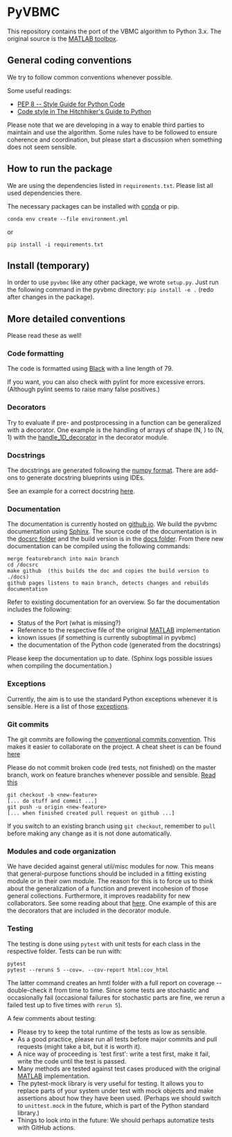 # PyVBMC

This repository contains the port of the VBMC algorithm to Python 3.x. 
The original source is the [MATLAB toolbox](https://github.com/lacerbi/vbmc).

## General coding conventions

We try to follow common conventions whenever possible.

Some useful readings:

- [PEP 8 -- Style Guide for Python Code](https://www.python.org/dev/peps/pep-0008/)
- [Code style in The Hitchhiker's Guide to Python](https://docs.python-guide.org/writing/style/)

Please note that we are developing in a way to enable third parties to maintain and use the algorithm. Some rules have to be followed to ensure coherence and coordination, but please start a discussion when something does not seem sensible.

## How to run the package

We are using the dependencies listed in `requirements.txt`. Please list all used dependencies there.

The necessary packages can be installed with [conda](https://docs.conda.io/projects/conda/en/latest/user-guide/install/) or pip.

```
conda env create --file environment.yml
```
or

```
pip install -i requirements.txt
```

## Install (temporary)

In order to use `pyvbmc` like any other package, we wrote `setup.py`.
Just run the following command in the pyvbmc directory: `pip install -e .` (redo after changes in the package).

## More detailed conventions

Please read these as well!

### Code formatting

The code is formatted using [Black](https://pypi.org/project/black/) with a line length of 79.

If you want, you can also check with pylint for more excessive errors. (Although pylint seems to raise many false positives.)

### Decorators

Try to evaluate if pre- and postprocessing in a function can be generalized with a decorator. One example is the handling of arrays of shape (N, ) to (N, 1) with the [handle_1D_decorator](./decorators/handle_1D_input.py) in the decorator module.


### Docstrings

The docstrings are generated following the [numpy format](https://numpydoc.readthedocs.io/en/latest/format.html).
There are add-ons to generate docstring blueprints using IDEs.

See an example for a correct docstring [here](https://numpydoc.readthedocs.io/en/latest/example.html).

### Documentation

The documentation is currently hosted on [github.io](https://lacerbi.github.io/pyvbmc/). We build the pyvbmc documentation using [Sphinx](https://www.sphinx-doc.org/en/master/usage/quickstart.html). The source code of the documentation is in the [docsrc folder](./docsrc) and the build version is in the [docs folder](./docs).
From there new documentation can be compiled using the following commands:

```
merge featurebranch into main branch
cd /docsrc
make github  (this builds the doc and copies the build version to ./docs)
github pages listens to main branch, detects changes and rebuilds documentation
```

Refer to existing documentation for an overview. So far the documentation includes the following:

- Status of the Port (what is missing?)
- Reference to the respective file of the original [MATLAB](https://github.com/lacerbi/vbmc) implementation
- known issues (if something is currently suboptimal in pyvbmc)
- the documentation of the Python code (generated from the docstrings)

Please keep the documentation up to date. (Sphinx logs possible issues when compiling the documentation.)

### Exceptions

Currently, the aim is to use the standard Python exceptions whenever it is sensible.
Here is a list of those [exceptions](https://docs.python.org/3/library/exceptions.html).

### Git commits

The git commits are following the [conventional commits convention](https://www.conventionalcommits.org/en/v1.0.0/). This makes it easier to collaborate on the project. A cheat sheet is can be found [here](https://cheatography.com/albelop/cheat-sheets/conventional-commits/)

Please do not commit broken code (red tests, not finished) on the master branch, work on feature branches whenever possible and sensible. [Read this](https://martinfowler.com/bliki/FeatureBranch.html)

```
git checkout -b <new-feature>
[... do stuff and commit ...]
git push -u origin <new-feature>
[... when finished created pull request on github ...]
```

If you switch to an existing branch using `git checkout`, remember to `pull` before making any change as it is not done automatically.

### Modules and code organization

We have decided against general util/misc modules for now. This means that general-purpose functions should be included in a fitting existing module or in their own module. The reason for this is to force us to think about the generalization of a function and prevent incohesion of those general collections. Furthermore, it improves readability for new collaborators. See some reading about that [here](https://breadcrumbscollector.tech/stop-naming-your-python-modules-utils/). One example of this are the decorators that are included in the decorator module.

### Testing

The testing is done using `pytest` with unit tests for each class in the respective folder. 
Tests can be run with:

```
pytest
pytest --reruns 5 --cov=. --cov-report html:cov_html
```

The latter command creates an hmtl folder with a full report on coverage -- double-check it from time to time. Since some tests are stochastic and occasionally fail (occasional failures for stochastic parts are fine, we rerun a failed test up to five times with `rerun 5`).

A few comments about testing:

- Please try to keep the total runtime of the tests as low as sensible.
- As a good practice, please run all tests before major commits and pull requests (might take a bit, but it is worth it).
- A nice way of proceeding is `test first': write a test first, make it fail, write the code until the test is passed.
- Many methods are tested against test cases produced with the original [MATLAB](https://github.com/lacerbi/vbmc) implementation.
- The pytest-mock library is very useful for testing. It allows you to replace parts of your system under test with mock objects and make assertions about how they have been used. (Perhaps we should switch to `unittest.mock` in the future, which is part of the Python standard library.)
- Things to look into in the future: We should perhaps automatize tests with GitHub actions.
